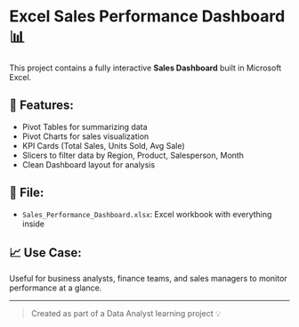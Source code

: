 # Excel Sales Performance Dashboard 📊

This project contains a fully interactive **Sales Dashboard** built in Microsoft Excel.

## 🔧 Features:
- Pivot Tables for summarizing data
- Pivot Charts for sales visualization
- KPI Cards (Total Sales, Units Sold, Avg Sale)
- Slicers to filter data by Region, Product, Salesperson, Month
- Clean Dashboard layout for analysis

## 📁 File:
- `Sales_Performance_Dashboard.xlsx`: Excel workbook with everything inside

## 📈 Use Case:
Useful for business analysts, finance teams, and sales managers to monitor performance at a glance.

---

> Created as part of a Data Analyst learning project 💡
